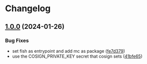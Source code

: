 # Changelog

## [1.0.0](https://github.com/breningham/arch/releases/tag/v1.0.0) (2024-01-26)

### Bug Fixes

- set fish as entrypoint and add mc as package ([fe7d379](https://github.com/breningham/arch/commit/fe7d379aa608f8e1fda0d1999f145b3a0555a59d))
- use the COSIGN_PRIVATE_KEY secret that cosign sets ([41bfe65](https://github.com/breningham/arch/commit/41bfe6544db6b3dae4c0f2d96a6ea80b8b24de21))
